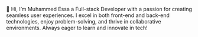 👋 Hi, I’m Muhammed Essa a Full-stack Developer with a passion for creating seamless user experiences. I excel in both front-end and back-end technologies, enjoy problem-solving, and thrive in collaborative environments. Always eager to learn and innovate in tech!
